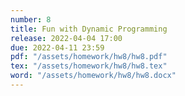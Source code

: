 ```yaml
---
number: 8
title: Fun with Dynamic Programming
release: 2022-04-04 17:00
due: 2022-04-11 23:59
pdf: "/assets/homework/hw8/hw8.pdf"
tex: "/assets/homework/hw8/hw8.tex"
word: "/assets/homework/hw8/hw8.docx"
---
```

